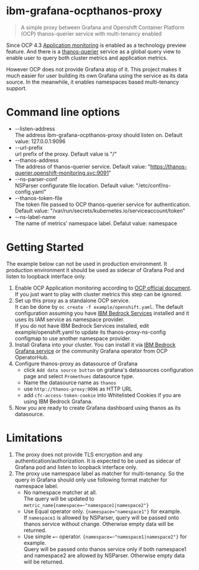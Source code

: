 # ibm-grafana-ocpthanos-proxy
> A simple proxy between Grafana and Openshift Container Platform (OCP) thanos-querier service with multi-tenancy enabled  

Since OCP 4.3 [Application monitoring](https://docs.openshift.com/container-platform/4.3/monitoring/monitoring-your-own-services.html) is enabled as a technology preview feature. And there is a [thanos-querier](https://github.com/thanos-io/thanos) service as a global query view to enable user to query both cluster metrics and application metrics.  

However OCP does not provide Grafana atop of it. This project makes it much easier for user building its own Grafana using the service as its data source. In the meanwhile, it enables namespaces based multi-tenancy support.

# Command line options  
- --listen-address   
      The address ibm-grafana-ocpthanos-proxy should listen on. Default value: 127.0.0.1:9096
- --url-prefix  
  url prefix of the proxy. Default value is "/"
- --thanos-address  
  The address of thanos-querier service. Default value: "https://thanos-querier.openshift-monitoring.svc:9091"
- --ns-parser-conf  
  NSParser configurate file location. Default value: "/etc/conf/ns-config.yaml"
- --thanos-token-file  
  The token file passed to OCP thanos-querier service for authentication. Default value: "/var/run/secrets/kubernetes.io/serviceaccount/token"
- --ns-label-name  
  The name of metrics' namespace label. Defalut value: namespace  

# Getting Started  
The example below can not be used in production environment. It production environment it should be used as sidecar of Grafana Pod and listen to loopback interface only. 
1. Enable OCP Application monitoring according to [OCP official document](https://docs.openshift.com/container-platform/4.3/monitoring/monitoring-your-own-services.html). If you just want to play with cluster metrics this step can be ignored.  
2. Set up this proxy as a standalone OCP service.  
   It can be done by `oc create -f example/openshift.yaml`. The default configuration assuming you have [IBM Bedrock Services](https://github.com/IBM/ibm-common-service-operator) installed and it uses its IAM service as namespace provider.  
   If you do not have IBM Bedrock Services installed, edit example/openshift.yaml to update its thanos-proxy-ns-config configmap to use another namespace provider.  
3. Install Grafana into your cluster. You can install it via [IBM Bedrock Grafana service](https://github.com/IBM/ibm-monitoring-grafana-operator) or the community Grafana operator from OCP OperatorHub.  
4. Configure thanos-proxy as datasource of Grafana  
   - click `Add data source button` on grafana's datasources configuration page and select `Promethues` datasource type.
   - Name the datasource name as `thanos`
   - use `http://thanos-proxy:9096` as HTTP URL
   - add `cfc-access-token-cookie` into Whitelisted Cookies if you are using IBM Bedrock Grafana.
5. Now you are ready to create Grafana dashboard using thanos as its datasource.  

# Limitations  
1. The proxy does not provide TLS encryption and any authentication/authorization. It is expected to be used as sidecar of Grafana pod and listen to loopback interface only.
2. The proxy use namespace label as matcher for multi-tenancy. So the query in Grafana should only use following format matcher for namespace label.
   - No namespace matcher at all.   
     The query will be updated to `metric_name{namespace=~"namespace1|namespace2"}`
   - Use Equal operator only. `{namespace="namespace1"}` for example.   
     If `namespace1` is allowed by NSParser, query will be passed onto thanos service without change. Otherwise empty data will be returned.  
   - Use simple `=~` operator. `{namespace=~"namespace1|namespace2"}` for example.   
     Query will be passed onto thanos service only if both namespace1 and namespace2 are allowed by NSParser. Otherwise empty data will be returned.


